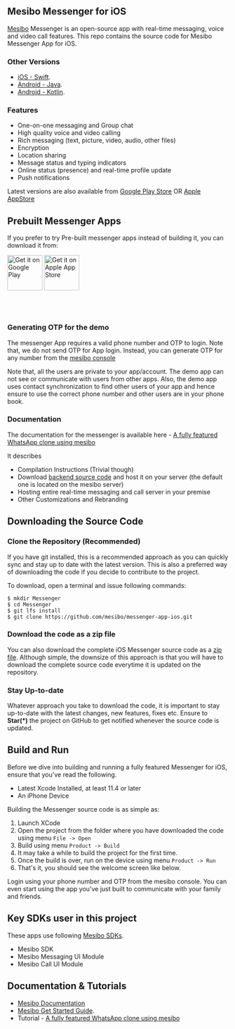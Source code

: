 ## Mesibo Messenger for iOS
[Mesibo](https://mesibo.com) Messenger is an open-source app with real-time messaging, voice and video call features. This repo contains the source code for Mesibo Messenger App for iOS. 

### Other Versions
- [iOS - Swift](https://github.com/mesibo/messenger-app-ios-swift). 
- [Android - Java](https://github.com/mesibo/messenger-app-android). 
- [Android - Kotlin](https://github.com/mesibo/messenger-app-android-kotlin). 

### Features
- One-on-one messaging and Group chat
- High quality voice and video calling
- Rich messaging (text, picture, video, audio, other files)
- Encryption 
- Location sharing
- Message status and typing indicators
- Online status (presence) and real-time profile update
- Push notifications

Latest versions are also available from [Google Play Store](https://play.google.com/store/apps/details?id=com.mesibo.mesiboapplication) OR [Apple AppStore](https://itunes.apple.com/us/app/mesibo-realtime-messaging-voice-video/id1222921751)

## Prebuilt Messenger Apps
If you prefer to try Pre-built messenger apps instead of building it, you can download it from:

<a href="https://play.google.com/store/apps/details?id=com.mesibo.mesiboapplication"><img alt="Get it on Google Play" height="80" src="https://mesibo.com/images/android-app.png" /></a> 
<a href="https://itunes.apple.com/us/app/mesibo-realtime-messaging-voice-video/id1222921751"> <img alt="Get it on Apple App Store" height="80" src="https://mesibo.com/images/iphone-app.png" /></a>
<br/><br/>
<p>&nbsp;</p>

### Generating OTP for the demo
The messenger App requires a valid phone number and OTP to login. Note that, we do not send OTP for App login. Instead, you can generate OTP for any number from the [mesibo console](https://mesibo.com/console)

Note that, all the users are private to your app/account. The demo app can not see or communicate with users from other apps. Also, the demo app uses contact synchronization to find other users of your app and hence ensure to use the correct phone number and other users are in your phone book. 

### Documentation
The documentation for the messenger is available here - [A fully featured WhatsApp clone using mesibo](https://mesibo.com/documentation/tutorials/open-source-whatsapp-clone/)

It describes 
- Compilation Instructions (Trivial though)
- Download [backend source code](https://github.com/mesibo/messenger-app-backend) and host it on your server (the default one is located on the mesibo server)
- Hosting entire real-time messaging and call server in your premise
- Other Customizations and Rebranding

## Downloading the Source Code

### Clone the Repository (Recommended)
If you have git installed, this is a recommended approach as you can quickly sync and stay up to date with the latest version. This is also a preferred way of downloading the code if you decide to contribute to the project. 

To download, open a terminal and issue following commands:

    $ mkdir Messenger
    $ cd Messenger
    $ git lfs install
    $ git clone https://github.com/mesibo/messenger-app-ios.git

### Download the code as a zip file
You can also download the complete iOS Messenger source code as a [zip file](https://github.com/mesibo/messenger-app-ios/archive/master.zip). Although simple, the downsize of this approach is that you will have to download the complete source code everytime it is updated on the repository. 

### Stay Up-to-date
Whatever approach you take to download the code, it is important to stay up-to-date with the latest changes, new features, fixes etc. Ensure to **Star(*)** the project on GitHub to get notified whenever the source code is updated. 

## Build and Run

Before we dive into building and running a fully featured Messenger for iOS, ensure that you've read the following.

 - Latest Xcode Installed, at least 11.4 or later
 - An iPhone Device

Building the Messenger source code is as simple as:

 1. Launch XCode
 2. Open the project from the folder where you have downloaded the code using menu `File -> Open`
 3. Build using menu `Product -> Build`
 4. It may take a while to build the project for the first time. 
 5. Once the build is over, run on the device using menu `Product -> Run`
 6. That's it, you should see the welcome screen like below.

Login using your phone number and OTP from the mesibo console. You can even start using the app you've just built to communicate with your family and friends.

## Key SDKs user in this project

These apps use following [Mesibo SDKs](https://mesibo.com).

- Mesibo SDK
- Mesibo Messaging UI Module
- Mesibo Call UI Module


## Documentation & Tutorials

- [Mesibo Documentation](https://mesibo.com/documentation/) 
- [Mesibo Get Started Guide](https://mesibo.com/documentation/get-started/).
- Tutorial - [A fully featured WhatsApp clone using mesibo](https://mesibo.com/documentation/tutorials/open-source-whatsapp-clone/)

